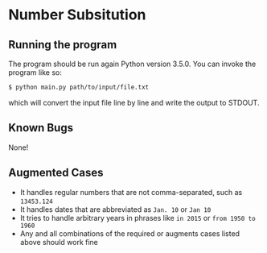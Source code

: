 # Number Subsitution

## Running the program

The program should be run again Python version 3.5.0.  You can invoke the program like so:

```bash
$ python main.py path/to/input/file.txt
```

which will convert the input file line by line and write the output to STDOUT.

## Known Bugs

None!

## Augmented Cases

- It handles regular numbers that are not comma-separated, such as `13453.124`
- It handles dates that are abbreviated as `Jan. 10` or `Jan 10`
- It tries to handle arbitrary years in phrases like `in 2015` or `from 1950 to 1960`
- Any and all combinations of the required or augments cases listed above should work fine
